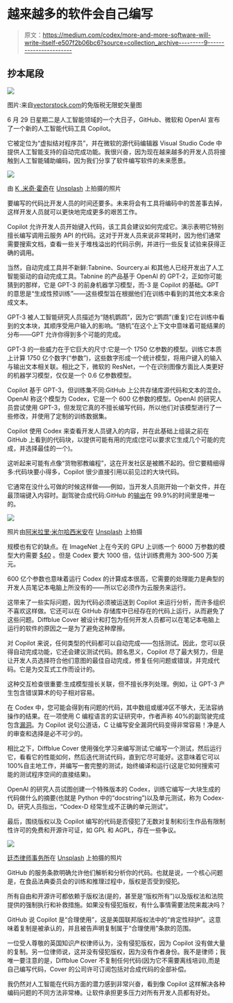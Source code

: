 # 越来越多的软件会自己编写

> 原文：<https://medium.com/codex/more-and-more-software-will-write-itself-e507f2b06bc6?source=collection_archive---------9----------------------->

## 抄本尾段

![](img/0b3a2b448d457da5beb906acd5f7dcd9.png)

图片:来自[vectorstock.com](http://vectorstock.com/royalty-free-vector/infinity-snake-vector-29220489)的免版税无限蛇矢量图

6 月 29 日星期二是人工智能领域的一个大日子，GitHub、微软和 OpenAI 宣布了一个新的人工智能代码工具 Copilot。

它被定位为“虚拟结对程序员”，并在微软的源代码编辑器 Visual Studio Code 中提供人工智能支持的自动完成功能。我很兴奋，因为现在越来越多的开发人员将接触到人工智能辅助编码，因为我们分享了软件编写软件的未来愿景。

![](img/bcad731764bf31e50385db56a4522971.png)

由 [K .米奇·霍奇](https://unsplash.com/@kmitchhodge?utm_source=medium&utm_medium=referral)在 [Unsplash](https://unsplash.com?utm_source=medium&utm_medium=referral) 上拍摄的照片

要编写的代码比开发人员的时间还要多。未来将会有工具将编码中的苦差事去掉，这样开发人员就可以更快地完成更多的艰苦工作。

Copilot 允许开发人员开始键入代码，该工具会建议如何完成它。演示表明它特别擅长编写调用云服务 API 的代码。这对于开发人员来说非常耗时，因为他们通常需要搜索文档，查看一些关于堆栈溢出的代码示例，并进行一些反复试验来获得正确的调用。

当然，自动完成工具并不新鲜:Tabnine、Sourcery.ai 和其他人已经开发出了人工智能驱动的自动完成工具。Tabnine 的产品基于 OpenAI 的 GPT-2，正如你可能猜到的那样，它是 GPT-3 的前身机器学习模型，而-3 是 Copilot 的基础。GPT 的意思是“生成性预训练”——这些模型旨在根据他们在训练中看到的其他文本来合成文本。

GPT-3 被人工智能研究人员描述为“随机鹦鹉”，因为它“鹦鹉”(重复)它在训练中看到的文本块，其顺序受用户输入的影响。“随机”在这个上下文中意味着可能结果的分布——GPT 允许你得到多个可能的完成。

GPT-3 的一些威力在于它巨大的尺寸:它是一个 1750 亿参数的模型。训练它本质上计算 1750 亿个数字(“参数”)，这些数字形成一个统计模型，将用户键入的输入与输出文本相关联。相比之下，微软的 ResNet，一个在识别图像方面比人类更好的机器学习模型，仅仅是一个 0.6 亿参数模型。

Copilot 基于 GPT-3，但训练集不同:GitHub 上公共存储库源代码和文本的混合。OpenAI 称这个模型为 Codex，它是一个 600 亿参数的模型。OpenAI 的研究人员尝试使用 GPT-3，但发现它真的不擅长编写代码，所以他们对该模型进行了一些修改，并使用了定制的训练数据集。

Copilot 使用 Codex 来查看开发人员键入的内容，并在此基础上组装之前在 GitHub 上看到的代码块，以提供可能有用的完成(您可以要求它生成几个可能的完成，并选择最佳的一个)。

这听起来可能有点像“货物邪教编程”，这在开发社区是被瞧不起的。但它要精细得多:代码块要小得多，Copilot 很少直接引用以前见过的大块代码。

它通常在没什么可做的时候这样做——例如，当开发人员刚开始一个新文件，并在最顶端键入内容时。副驾驶合成代码:GitHub 的[输出](https://docs.github.com/en/github/copilot/research-recitation)在 99.9%的时间里是唯一的。

![](img/8de5ee7e6d4e0a05f6d459410bafdb33.png)

照片由[阿米拉里·米尔哈西米安](https://unsplash.com/@amir_v_ali?utm_source=medium&utm_medium=referral)在 [Unsplash](https://unsplash.com?utm_source=medium&utm_medium=referral) 上拍摄

规模也有它的缺点。在 ImageNet 上在今天的 GPU 上训练一个 6000 万参数的模型大约需要 [$40](https://www.fast.ai/2018/08/10/fastai-diu-imagenet) 。但是 Codex 要大 1000 倍，估计训练费用为 300-500 万美元。

600 亿个参数也意味着运行 Codex 的计算成本很高，它需要的处理能力是典型的开发人员笔记本电脑上所没有的——所以它必须作为云服务来运行。

这带来了一些实际问题，因为代码必须被运送到 Copilot 来运行分析，而许多组织不喜欢这样做。它还可以在 GitHub 存储库中已经存在的代码上运行，从而避免了这些问题。Diffblue Cover 被设计和打包为任何开发人员都可以在笔记本电脑上运行的软件的原因之一是为了避免这种摩擦。

对 Copilot 来说，任何类型的代码都可以自动完成——包括测试。因此，您可以获得自动完成功能，它还会建议测试代码。顾名思义，Copilot 尽了最大努力，但是让开发人员选择符合他们意图的最佳自动完成，修复任何问题或错误，并完成代码。它是为交互式工作而设计的。

这种交互检查很重要:生成模型擅长关联，但不擅长序列处理。例如，让 GPT-3 产生包含错误算术的句子相对容易。

在 Codex 中，您可能会得到有问题的代码，其中数组或缓冲区不够大，无法容纳操作的结果。在一项使用 C 编程语言的实证研究中，作者声称 40%的副驾驶完成包含[漏洞](https://arxiv.org/abs/2108.09293)。为 Copilot 说句公道话，C 让编写安全漏洞代码变得非常容易！净是人的审查和选择是必不可少的。

相比之下，Diffblue Cover 使用强化学习来编写测试:它编写一个测试，然后运行它，看看它的性能如何，然后迭代测试代码，直到它尽可能好。这意味着它可以 100%自主地工作，并编写一套完整的测试，始终编译和运行(这是它如何搜索可能的测试程序空间的直接结果)。

OpenAI 的研究人员试图创建一个特殊版本的 Codex，训练它编写一大块生成的代码做什么的摘要(也就是 Python 中的“docstring”)以及单元测试，称为 Codex-D。研究人员指出，“Codex-D 经常生成不正确的单元测试”。

最后，围绕版权以及 Copilot 编写的代码是否侵犯了无数对复制和衍生作品有限制性许可的免费和开源许可证，如 GPL 和 AGPL，存在一些争议。

![](img/4709b9b662452a96d84e99613a809e2c.png)

[廷杰律师事务所](https://unsplash.com/@tingeyinjurylawfirm?utm_source=medium&utm_medium=referral)在 [Unsplash](https://unsplash.com?utm_source=medium&utm_medium=referral) 上拍摄的照片

GitHub 的服务条款明确允许他们解析和分析你的代码。也就是说，一个核心问题是，在食品法典委员会的训练和推理过程中，版权是否受到侵犯。

所有自由和开源许可都依赖于版权法(是的，甚至是“版权所有”)以及版权法和法院提供的强制执行和补救措施。如果没有侵犯版权，有什么事情需要法院来裁决吗？

GitHub 说 Copilot 是“合理使用”，这是美国联邦版权法中的“肯定性辩护”。这意味着复制是被承认的，并且被告声明复制属于“合理使用”条款的范围。

一位受人尊敬的英国知识产权律师认为，没有侵犯版权，因为 Copilot 没有做大量的复制。另一位律师说，这并没有侵犯版权，因为没有作者身份。我不是律师；我唯一要注意的是，Diffblue Cover 不复制任何代码(因为它不需要离线培训),而是自己编写代码，Cover 的公司许可订阅包括对合成代码的全部补偿。

我仍然对人工智能在代码方面的潜力感到非常兴奋，看到像 Copilot 这样解决各种编码问题的不同方法非常棒。让软件承担更多压力对所有开发人员都有好处。